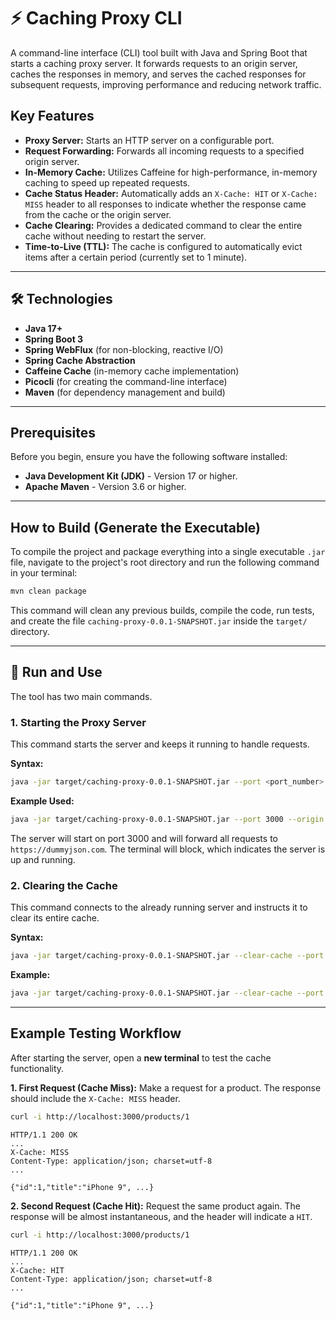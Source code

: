 # ⚡ Caching Proxy CLI

A command-line interface (CLI) tool built with Java and Spring Boot that starts a caching proxy server. It forwards requests to an origin server, caches the responses in memory, and serves the cached responses for subsequent requests, improving performance and reducing network traffic.

## Key Features

* **Proxy Server:** Starts an HTTP server on a configurable port.
* **Request Forwarding:** Forwards all incoming requests to a specified origin server.
* **In-Memory Cache:** Utilizes Caffeine for high-performance, in-memory caching to speed up repeated requests.
* **Cache Status Header:** Automatically adds an `X-Cache: HIT` or `X-Cache: MISS` header to all responses to indicate whether the response came from the cache or the origin server.
* **Cache Clearing:** Provides a dedicated command to clear the entire cache without needing to restart the server.
* **Time-to-Live (TTL):** The cache is configured to automatically evict items after a certain period (currently set to 1 minute).

-----

## 🛠️ Technologies 

* **Java 17+**
* **Spring Boot 3**
* **Spring WebFlux** (for non-blocking, reactive I/O)
* **Spring Cache Abstraction**
* **Caffeine Cache** (in-memory cache implementation)
* **Picocli** (for creating the command-line interface)
* **Maven** (for dependency management and build)

-----

## Prerequisites

Before you begin, ensure you have the following software installed:

* **Java Development Kit (JDK)** - Version 17 or higher.
* **Apache Maven** - Version 3.6 or higher.

-----

## How to Build (Generate the Executable)

To compile the project and package everything into a single executable `.jar` file, navigate to the project's root directory and run the following command in your terminal:

```bash
mvn clean package
```

This command will clean any previous builds, compile the code, run tests, and create the file `caching-proxy-0.0.1-SNAPSHOT.jar` inside the `target/` directory.

-----

## 🚀 Run and Use 

The tool has two main commands.

### 1. Starting the Proxy Server

This command starts the server and keeps it running to handle requests.

**Syntax:**

```bash
java -jar target/caching-proxy-0.0.1-SNAPSHOT.jar --port <port_number> --origin <origin_url>
```

**Example Used:**

```bash
java -jar target/caching-proxy-0.0.1-SNAPSHOT.jar --port 3000 --origin https://dummyjson.com
```

The server will start on port 3000 and will forward all requests to `https://dummyjson.com`. The terminal will block, which indicates the server is up and running.

### 2. Clearing the Cache

This command connects to the already running server and instructs it to clear its entire cache.

**Syntax:**

```bash
java -jar target/caching-proxy-0.0.1-SNAPSHOT.jar --clear-cache --port <running_server_port>
```

**Example:**

```bash
java -jar target/caching-proxy-0.0.1-SNAPSHOT.jar --clear-cache --port 3000
```

-----

## Example Testing Workflow

After starting the server, open a **new terminal** to test the cache functionality.

**1. First Request (Cache Miss):**
Make a request for a product. The response should include the `X-Cache: MISS` header.

```bash
curl -i http://localhost:3000/products/1
```

```
HTTP/1.1 200 OK
...
X-Cache: MISS
Content-Type: application/json; charset=utf-8
...

{"id":1,"title":"iPhone 9", ...}
```

**2. Second Request (Cache Hit):**
Request the same product again. The response will be almost instantaneous, and the header will indicate a `HIT`.

```bash
curl -i http://localhost:3000/products/1
```

```
HTTP/1.1 200 OK
...
X-Cache: HIT
Content-Type: application/json; charset=utf-8
...

{"id":1,"title":"iPhone 9", ...}
```